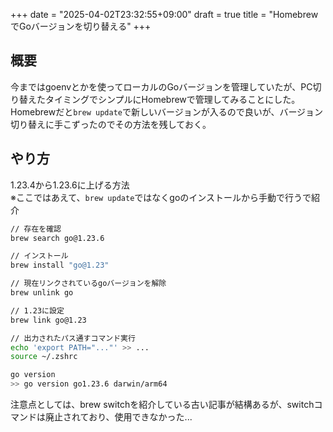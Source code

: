 +++
date = "2025-04-02T23:32:55+09:00"
draft = true
title = "HomebrewでGoバージョンを切り替える"
+++


## 概要

今まではgoenvとかを使ってローカルのGoバージョンを管理していたが、PC切り替えたタイミングでシンプルにHomebrewで管理してみることにした。  
Homebrewだと`brew update`で新しいバージョンが入るので良いが、バージョン切り替えに手こずったのでその方法を残しておく。

## やり方

1.23.4から1.23.6に上げる方法  
※ここではあえて、`brew update`ではなくgoのインストールから手動で行うで紹介

```sh
// 存在を確認
brew search go@1.23.6

// インストール
brew install "go@1.23"

// 現在リンクされているgoバージョンを解除
brew unlink go

// 1.23に設定
brew link go@1.23

// 出力されたパス通すコマンド実行
echo 'export PATH="..."' >> ...
source ~/.zshrc

go version
>> go version go1.23.6 darwin/arm64

```

注意点としては、brew switchを紹介している古い記事が結構あるが、switchコマンドは廃止されており、使用できなかった...
